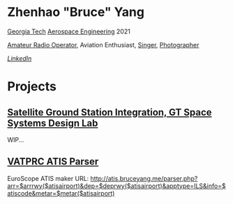# Zhenhao "Bruce" Yang
[Georgia Tech](http://www.gatech.edu) [Aerospace Engineering](http://ae.gatech.edu) 2021

[Amateur Radio Operator](http://www.qrz.com/db/KN8U), Aviation Enthusiast, [Singer](http://chamberchoir.gatech.edu), [Photographer](http://photo.bruceyang.me)

*[LinkedIn](https://www.linkedin.com/in/zhenhao-yang/)*

# Projects

## [Satellite Ground Station Integration, GT Space Systems Design Lab](http://ssdl.gatech.edu/)
WIP...

## [VATPRC ATIS Parser](https://github.com/bruceyang1998/vatprc-atis-parser)

EuroScope ATIS maker URL: http://atis.bruceyang.me/parser.php?arr=$arrrwy($atisairport)&dep=$deprwy($atisairport)&apptype=ILS&info=$atiscode&metar=$metar($atisairport)
